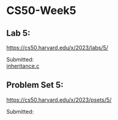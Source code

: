 # CS50-Week5

## Lab 5:

https://cs50.harvard.edu/x/2023/labs/5/

Submitted:<br>
[inheritance.c](inheritance.c)<br>

## Problem Set 5:

https://cs50.harvard.edu/x/2023/psets/5/

Submitted:<br>
